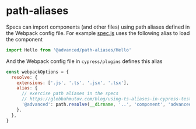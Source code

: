 # path-aliases

Specs can import components (and other files) using path aliases defined in the Webpack config file. For example [spec.js](spec.js) uses the following alias to load the component

```js
import Hello from '@advanced/path-aliases/Hello'
```

And the Webpack config file in `cypress/plugins` defines this alias

```js
const webpackOptions = {
  resolve: {
    extensions: ['.js', '.ts', '.jsx', '.tsx'],
    alias: {
      // exercise path aliases in the specs
      // https://glebbahmutov.com/blog/using-ts-aliases-in-cypress-tests/
      '@advanced': path.resolve(__dirname, '..', 'component', 'advanced'),
    },
  },
}
```
